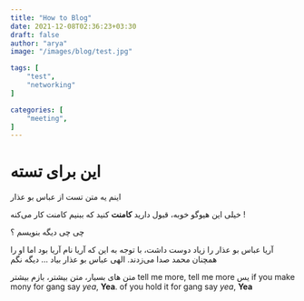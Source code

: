 ```yaml
---
title: "How to Blog"
date: 2021-12-08T02:36:23+03:30
draft: false
author: "arya"
image: "/images/blog/test.jpg"

tags: [
    "test",
    "networking"
]

categories: [
    "meeting",
]
---
```


# این برای تسته 

اینم یه متن تست از عباس بو عذار

خیلی این هیوگو خوبه، قبول دارید **کامنت** کنید که ببنیم کامنت کار می‌کنه !

چی چی دیگه بنویسم ؟ 

آریا عباس بو عذار را زیاد دوست داشت، با توجه به این که آریا نام آریا بود اما او را
همچنان محمد صدا می‌زدند. الهی عباس بو عذار بیاد ... دیگه نگم

متن های بسیار، متن بیشتر، بازم بیشتر
tell me more, tell me more 
یس
if you make mony for gang say *yea*, **Yea**.
of you hold it for gang say *yea*, **Yea**